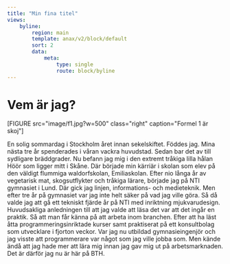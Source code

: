 ```yaml
---
title: "Min fina titel"
views:
    byline:
        region: main
        template: anax/v2/block/default
        sort: 2
        data:
            meta:
                type: single
                route: block/byline
---
```

Vem är jag?
=========================

[FIGURE src="image/f1.jpg?w=500" class="right" caption="Formel 1 är skoj"]

En solig sommardag i Stockholm året innan sekelskiftet. Föddes jag. Mina nästa tre år spenderades i våran vackra huvudstad. Sedan bar det av till sydligare bräddgrader. Nu befann jag mig i den extremt tråkiga lilla hålan Höör som ligger mitt i Skåne. Där började min kärriär i skolan som elev på den väldigt flummiga waldorfskolan, Emiliaskolan. Efter nio långa år av vegetarisk mat, skogsutflykter och tråkiga lärare, började jag på NTI gymnasiet i Lund. Där gick jag linjen, informations- och medieteknik. Men efter tre år på gymnasiet var jag inte helt säker på vad jag ville göra. Så då valde jag att gå ett tekniskt fjärde år på NTI med inriktning mjukvarudesign. Huvudsakliga anledningen till att jag valde att läsa det var att det ingår en praktik. Så att man får känna på att arbeta inom branchen. Efter att ha läst åtta programmeringsinriktade kurser samt praktiserat på ett konsultbolag som utvecklare i fjorton veckor. Var jag nu utbildad gymnasieingenjör och jag visste att programmerare var något som jag ville jobba som. Men kände ändå att jag hade mer att lära mig innan jag gav mig ut på arbetsmarknaden. Det är därför jag nu är här på BTH. 
